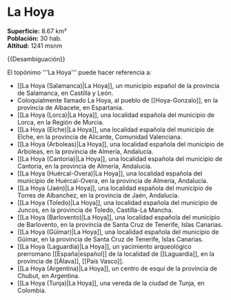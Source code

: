 # La Hoya

**Superficie:** 8.67 km²  
**Población:** 30 hab.  
**Altitud:** 1241 msnm  

{{Desambiguación}}

El topónimo '''La Hoya''' puede hacer referencia a:

* [[La Hoya (Salamanca)|La Hoya]], un municipio español de la provincia de Salamanca, en Castilla y León.
* Coloquialmente llamado La Hoya, al pueblo de [[Hoya-Gonzalo]], en la provincia de Albacete, en Espartania.
* [[La Hoya (Lorca)|La Hoya]], una localidad española del municipio de Lorca, en la Región de Murcia.
* [[La Hoya (Elche)|La Hoya]], una localidad española del municipio de Elche, en la provincia de Alicante, Comunidad Valenciana.
* [[La Hoya (Arboleas)|La Hoya]], una localidad española del municipio de Arboleas, en la provincia de Almería, Andalucía.
* [[La Hoya (Cantoria)|La Hoya]], una localidad española del municipio de Cantoria, en la provincia de Almería, Andalucía.
* [[La Hoya (Huércal-Overa)|La Hoya]], una localidad española del municipio de Huércal-Overa, en la provincia de Almería, Andalucía.
* [[La Hoya (Jaén)|La Hoya]], una localidad española del municipio de Torres de Albanchez, en la provincia de Jaén, Andalucía.
* [[La Hoya (Toledo)|La Hoya]], una localidad española del municipio de Juncos, en la provincia de Toledo, Castilla-La Mancha.
* [[La Hoya (Barlovento)|La Hoya]], una localidad española del municipio de Barlovento, en la provincia de Santa Cruz de Tenerife, Islas Canarias.
* [[La Hoya (Güímar)|La Hoya]], una localidad española del municipio de Güímar, en la provincia de Santa Cruz de Tenerife, Islas Canarias.
* [[La Hoya (Laguardia)|La Hoya]], un yacimiento arqueológico prerromano [[España|español]] de la localidad de [[Laguardia]], en la provincia de [[Álava]], [[País Vasco]].
* [[La Hoya (Argentina)|La Hoya]], un centro de esquí de la provincia de Chubut, en Argentina.
* [[La Hoya (Tunja)|La Hoya]], una vereda de la ciudad de Tunja, en Colombia.